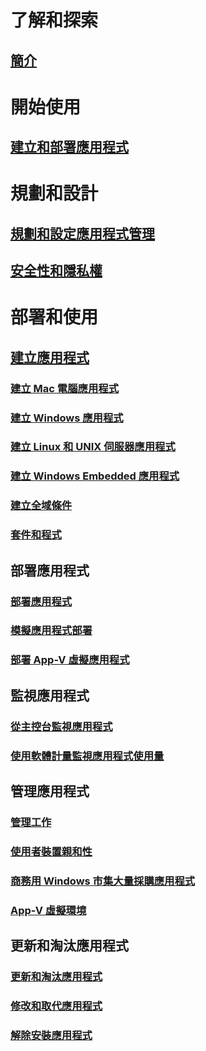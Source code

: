 # 了解和探索
## [簡介](understand/introduction-to-application-management.md)

# 開始使用
## [建立和部署應用程式](get-started/create-and-deploy-an-application.md)

# 規劃和設計
## [規劃和設定應用程式管理](plan-design/plan-for-and-configure-application-management.md)
## [安全性和隱私權](plan-design/security-and-privacy-for-application-management.md)

# 部署和使用

## [建立應用程式](deploy-use/create-applications.md)
### [建立 Mac 電腦應用程式](get-started/creating-mac-computer-applications.md)
### [建立 Windows 應用程式](get-started/creating-windows-applications.md)
### [建立 Linux 和 UNIX 伺服器應用程式](get-started/creating-linux-and-unix-server-applications.md)
### [建立 Windows Embedded 應用程式](get-started/creating-windows-embedded-applications.md)
### [建立全域條件](deploy-use/create-global-conditions.md)
### [套件和程式](deploy-use/packages-and-programs.md)

## 部署應用程式
### [部署應用程式](deploy-use/deploy-applications.md)
### [模擬應用程式部署](deploy-use/simulate-application-deployments.md)
### [部署 App-V 虛擬應用程式](get-started/deploying-app-v-virtual-applications.md)

## 監視應用程式
### [從主控台監視應用程式](deploy-use/monitor-applications-from-the-console.md)
### [使用軟體計量監視應用程式使用量](deploy-use/monitor-app-usage-with-software-metering.md)

## 管理應用程式
### [管理工作](deploy-use/management-tasks-applications.md)
### [使用者裝置親和性](deploy-use/link-users-and-devices-with-user-device-affinity.md)
### [商務用 Windows 市集大量採購應用程式](deploy-use/manage-apps-from-the-windows-store-for-business.md)
### [App-V 虛擬環境](deploy-use/create-app-v-virtual-environments.md)

## 更新和淘汰應用程式
### [更新和淘汰應用程式](deploy-use/update-and-retire-applications.md)
### [修改和取代應用程式](deploy-use/revise-and-supersede-applications.md)
### [解除安裝應用程式](deploy-use/uninstall-applications.md)
